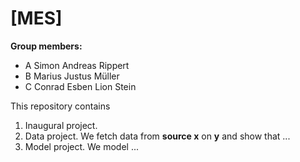# \[MES\]

**Group members:**
- A Simon Andreas Rippert
- B Marius Justus Müller
- C Conrad Esben Lion Stein

This repository contains  
1. Inaugural project. 
2. Data project. We fetch data from **source x** on **y** and show that ...
3. Model project. We model ...
